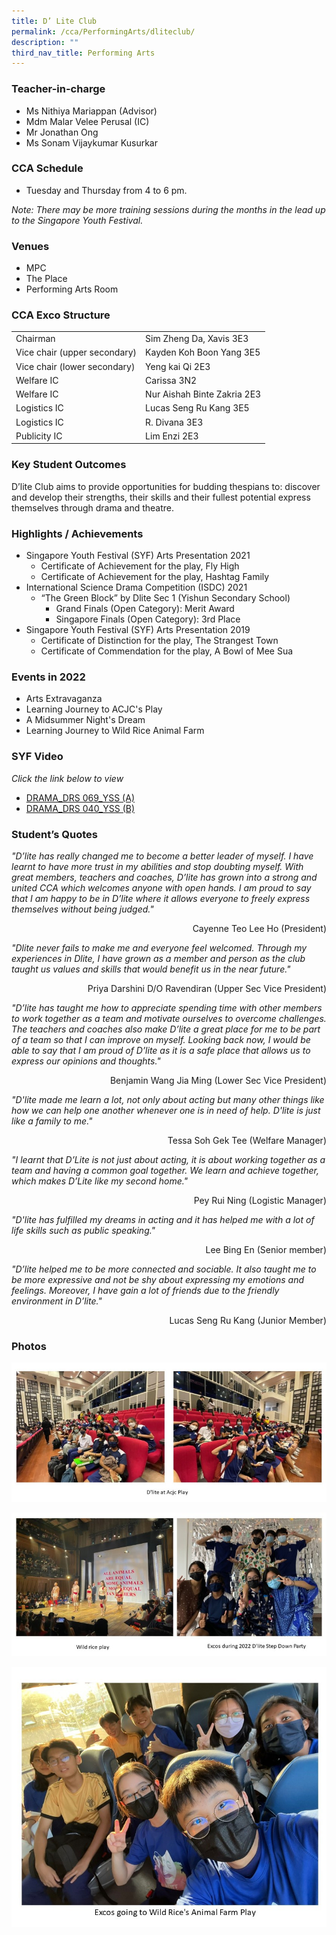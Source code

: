```yaml
---
title: D’ Lite Club
permalink: /cca/PerformingArts/dliteclub/
description: ""
third_nav_title: Performing Arts
---
```

### Teacher-in-charge
* Ms Nithiya Mariappan (Advisor)
* Mdm Malar Velee Perusal (IC)
* Mr Jonathan Ong
* Ms Sonam Vijaykumar Kusurkar

### CCA Schedule	
* Tuesday and Thursday from 4 to 6 pm.

*Note: There may be more training sessions during the months in the lead up to the Singapore Youth Festival.*

### Venues
* MPC
* The Place
* Performing Arts Room

### CCA Exco Structure

|   |   |
| -------- | -------- |
| Chairman     | Sim Zheng Da, Xavis 3E3     |
| Vice chair (upper secondary)     | Kayden Koh Boon Yang 3E5     |
| Vice chair (lower secondary)     | Yeng kai Qi 2E3     |
| Welfare IC    | Carissa 3N2     |
| Welfare IC   | Nur Aishah Binte Zakria 2E3   |
| Logistics IC   | Lucas Seng Ru Kang 3E5   |
| Logistics IC   | 	R. Divana 3E3   |
| Publicity IC    | Lim Enzi 2E3   |


### Key Student Outcomes

D’lite Club aims to provide opportunities for budding thespians to:
discover and develop their strengths, their skills and their fullest potential
express themselves through drama and theatre.

### Highlights / Achievements

* Singapore Youth Festival (SYF) Arts Presentation 2021
	* Certificate of Achievement for the play, Fly High
	* Certificate of Achievement for the play, Hashtag Family
* International Science Drama Competition (ISDC) 2021
	* “The Green Block” by Dlite Sec 1 (Yishun Secondary School)
		* Grand Finals (Open Category): Merit Award
		* Singapore Finals (Open Category): 3rd Place
* Singapore Youth Festival (SYF) Arts Presentation 2019
	* Certificate of Distinction for the play, The Strangest Town
	* Certificate of Commendation for the play, A Bowl of Mee Sua

### Events in 2022

* Arts Extravaganza
* Learning Journey to ACJC's Play
* A Midsummer Night's Dream
* Learning Journey to Wild Rice Animal Farm


### SYF Video

*Click the link below to view*

* [DRAMA_DRS 069_YSS (A)](https://youtu.be/lnD_Ou8Qy_0)
* [DRAMA_DRS 040_YSS (B)](https://youtu.be/YC2Q5F3Mbd0)

### Student’s Quotes

*"D’lite has really changed me to become a better leader of myself. I have learnt to have more trust in my abilities and stop doubting myself. With great members, teachers and coaches, D’lite has grown into a strong and united CCA which welcomes anyone with open hands. I am proud to say that I am happy to be in D’lite where it allows everyone to freely express themselves without being judged."*

<div style= "text-align:right">Cayenne Teo Lee Ho (President)</div>

*"Dlite never fails to make me and everyone feel welcomed. Through my experiences in Dlite, I have grown as a member and person as the club taught us values and skills that would benefit us in the near future."*

<div style= "text-align:right">Priya Darshini D/O Ravendiran (Upper Sec Vice President)</div>

*"D’lite has taught me how to appreciate spending time with other members to work together as a team and motivate ourselves to overcome challenges. The teachers and coaches also make D’lite a great place for me to be part of a team so that I can improve on myself. Looking back now, I would be able to say that I am proud of D’lite as it is a safe place that allows us to express our opinions and thoughts."*

<div style= "text-align:right">Benjamin Wang Jia Ming (Lower Sec Vice President)</div>

*"D'lite made me learn a lot, not only about acting but many other things like how we can help one another whenever one is in need of help. D'lite is just like a family to me."*

<div style= "text-align:right">Tessa Soh Gek Tee (Welfare Manager)</div>

*"I learnt that D’Lite is not just about acting, it is about working together as a team and having a common goal together. We learn and achieve together, which makes D’Lite like my second home."*

<div style= "text-align:right">Pey Rui Ning (Logistic Manager)</div>

*"D'lite has fulfilled my dreams in acting and it has helped me with a lot of life skills such as public speaking."*

<div style= "text-align:right">Lee Bing En (Senior member)</div>

*"D’lite helped me to be more connected and sociable.  It also taught me to be more expressive and not be shy about expressing my emotions and feelings. Moreover, I have gain a lot of friends due to the friendly environment in D’lite."*

<div style= "text-align:right">Lucas Seng Ru Kang (Junior Member)</div>

### Photos
![](/images/StudDevelopment/CCAs/PerformingArts/DliteClub/PA-1.jpg)

![](/images/StudDevelopment/CCAs/PerformingArts/DliteClub/PA-2.jpg)

![](/images/StudDevelopment/CCAs/PerformingArts/DliteClub/PA-3.jpg)